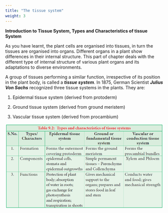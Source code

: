 ```yaml
---
title: "The tissue system"
weight: 3
---
```



**Introduction to Tissue System, Types and Characteristics of tissue System**

As you have learnt, the plant cells are organised into tissues, in turn the tissues are organised into organs. Different organs in a plant show differences in their internal structure. This part of chapter deals with the different type of internal structure of various plant organs and its adaptations to diverse environments.

A group of tissues performing a similar function, irrespective of its position in the plant body, is called a **_tissue system_**. In 1875, German Scientist **_Julius Von Sachs_** recognized three tissue systems in the plants. They are:

1. Epidermal tissue system (derived from protoderm)

2. Ground tissue system (derived from ground meristem)

3. Vascular tissue system (derived from procambium)

![Types and characteristics of tissue systems](typesandcharacteristicsoftissuesystems.png)


